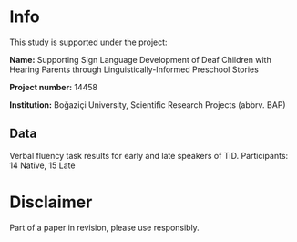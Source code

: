# Info
This study is supported under the project:

**Name:** Supporting Sign Language Development of Deaf Children with Hearing Parents through Linguistically-Informed Preschool Stories

**Project number:** 14458

**Institution:** Boğaziçi University, Scientific Research Projects (abbrv. BAP)

## Data
Verbal fluency task results for early and late speakers of TiD. Participants: 14 Native, 15 Late

# Disclaimer
Part of a paper in revision, please use responsibly.
